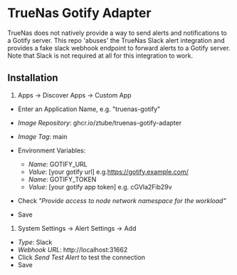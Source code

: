 # TrueNas Gotify Adapter

TrueNas does not natively provide a way to send alerts and notifications to a Gotify server. This repo 'abuses' the TrueNas Slack alert integration and provides a fake slack webhook endpoint to forward alerts to a Gotify server.
Note that Slack is not required at all for this integration to work.

## Installation
1. Apps -> Discover Apps -> Custom App
  - Enter an Application Name, e.g. "truenas-gotify"
  - _Image Repository_: ghcr.io/ztube/truenas-gotify-adapter
  - _Image Tag_: main
  - Environment Variables:
    - _Name_: GOTIFY_URL
    - _Value_: [your gotify url] e.g.https://gotify.example.com/
    - _Name_: GOTIFY_TOKEN
    - _Value_: [your gotify app token] e.g. cGVla2Fib29v

  - Check _"Provide access to node network namespace for the workload"_
  - Save

1. System Settings -> Alert Settings -> Add
  - _Type_: Slack
  - _Webhook URL_: http://localhost:31662
  - Click _Send Test Alert_ to test the connection
  - Save
